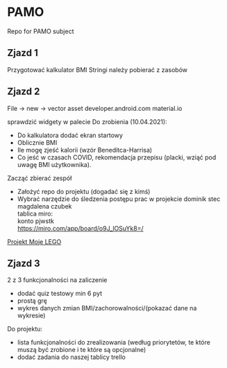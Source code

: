 # PAMO
Repo for PAMO subject

## Zjazd 1
Przygotować kalkulator BMI
Stringi należy pobierać z zasobów

## Zjazd 2
File -> new -> vector asset
developer.android.com
material.io

sprawdzić widgety w palecie
Do zrobienia (10.04.2021):
- Do kalkulatora dodać ekran startowy
- Oblicznie BMI
- Ile mogę zjeść kalorii (wzór Beneditca-Harrisa)
- Co jeść w czasach COVID, rekomendacja przepisu (placki, wziąć pod uwagę BMI użytkownika).

Zacząć zbierać zespół
- Założyć repo do projektu (dogadać się z kimś)
- Wybrać narzędzie do śledzenia postępu prac w projekcie
dominik stec  
magdalena czubek  
tablica miro:  
konto pjwstk  
https://miro.com/app/board/o9J_lOSuYk8=/  

[Projekt Moje LEGO](https://github.com/giedrys-michal/PAMO-LEGO)  

## Zjazd 3
2 z 3 funkcjonalności na zaliczenie
- dodać quiz testowy min 6 pyt
- prostą grę
- wykres danych zmian BMI/zachorowalności/(pokazać dane na wykresie)

Do projektu:
- lista funkcjonalności do zrealizowania (według priorytetów, te które muszą być zrobione i te które są opcjonalne)
- dodać zadania do naszej tablicy trello

